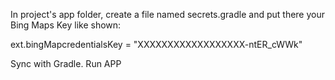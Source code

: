In project's app folder, create a file named secrets.gradle and put there your Bing Maps Key like shown:

ext.bingMapcredentialsKey = "XXXXXXXXXXXXXXXXXX-ntER_cWWk"

Sync with Gradle.
Run APP

